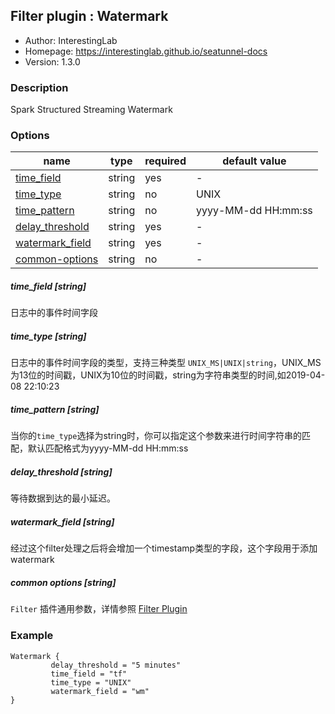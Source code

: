 ## Filter plugin : Watermark

* Author: InterestingLab
* Homepage: https://interestinglab.github.io/seatunnel-docs
* Version: 1.3.0

### Description

Spark Structured Streaming Watermark

### Options

| name | type | required | default value |
| --- | --- | --- | --- |
| [time_field](#time_field-string) | string | yes | - |
| [time_type](#time_type-string) | string | no | UNIX |
| [time_pattern](#time_pattern-string) | string | no | yyyy-MM-dd HH:mm:ss |
| [delay_threshold](#delay_threshold-string) | string | yes | - |
| [watermark_field](#watermark_field-string) | string | yes | - |
| [common-options](#common-options-string)| string | no | - |


##### time_field [string]

日志中的事件时间字段

##### time_type [string]

日志中的事件时间字段的类型，支持三种类型 `UNIX_MS|UNIX|string`，UNIX_MS为13位的时间戳，UNIX为10位的时间戳，string为字符串类型的时间,如2019-04-08 22:10:23

##### time_pattern [string]

当你的`time_type`选择为string时，你可以指定这个参数来进行时间字符串的匹配，默认匹配格式为yyyy-MM-dd HH:mm:ss

##### delay_threshold [string]

等待数据到达的最小延迟。

##### watermark_field [string]

经过这个filter处理之后将会增加一个timestamp类型的字段，这个字段用于添加watermark

##### common options [string]

`Filter` 插件通用参数，详情参照 [Filter Plugin](/zh-cn/v1/configuration/filter-plugin)


### Example

```
Watermark {
         delay_threshold = "5 minutes"
         time_field = "tf"
         time_type = "UNIX"
         watermark_field = "wm"
}
```
